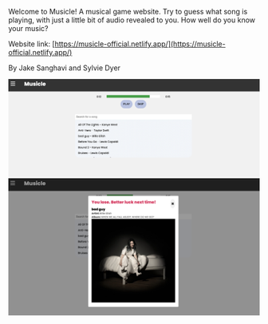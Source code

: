Welcome to Musicle! A musical game website. Try to guess what song is playing, with just a little bit of audio revealed to you. How well do you know your music?

Website link: [https://musicle-official.netlify.app/](https://musicle-official.netlify.app/)

By Jake Sanghavi and Sylvie Dyer

<img src="https://raw.githubusercontent.com/jakesanghavi/jakesanghavi.github.io/main/images/Screen%20Shot%202023-07-09%20at%209.29.39%20PM.png" alt="Home_Screen" width=700/>
<img src="https://raw.githubusercontent.com/jakesanghavi/jakesanghavi.github.io/main/images/Screen%20Shot%202023-07-09%20at%209.29.55%20PM.png" alt="You_Lose_Screen" width=700/>
